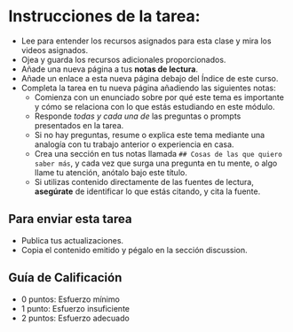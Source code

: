 ﻿---
layout: minimal
---

# Instrucciones de la tarea:

- Lee para entender los recursos asignados para esta clase y mira los videos asignados. 
- Ojea y guarda los recursos adicionales proporcionados.
- Añade una nueva página a tus **notas de lectura**.
- Añade un enlace a esta nueva página debajo del Índice de este curso.
- Completa la tarea en tu nueva página añadiendo las siguientes notas:
  - Comienza con un enunciado sobre por qué este tema es importante y cómo se relaciona con lo que estás estudiando en este módulo.
  - Responde *todas y cada una de* las preguntas o prompts presentados en la tarea.
  - Si no hay preguntas, resume o explica este tema mediante una analogía con tu trabajo anterior o experiencia en casa.
  - Crea una sección en tus notas llamada `## Cosas de las que quiero saber más`, y cada vez que surga una pregunta en tu mente, o algo llame tu atención, anótalo bajo este título.
  - Si utilizas contenido directamente de las fuentes de lectura, **asegúrate** de identificar lo que estás citando, y cita la fuente.

## Para enviar esta tarea

- Publica tus actualizaciones.
- Copia el contenido emitido y pégalo en la sección discussion.

## Guía de Calificación

- 0 puntos: Esfuerzo mínimo
- 1 punto: Esfuerzo insuficiente
- 2 puntos: Esfuerzo adecuado
